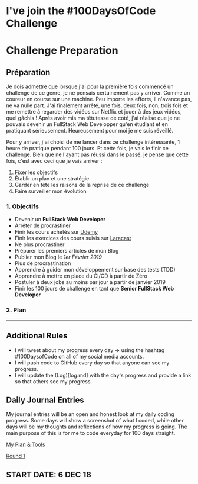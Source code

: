 # I've join the #100DaysOfCode Challenge

# Challenge Preparation

## Préparation

Je dois admettre que lorsque j'ai pour la première fois commencé un challenge de ce genre, je ne pensais certainement pas y arriver. Comme un coureur en course sur une machine. Peu importe les efforts, il n'avance pas, ne va nulle part. J'ai finalement arrêté, une fois, deux fois, non, trois fois et me remettre à regarder des vidéos sur Netflix et jouer à des jeux vidéos, quel gâchis ! Après avoir mis ma têtutesse de coté, j'ai réalise que je ne pouvais devenir un FullStack Web Developper qu'en étudiant et en pratiquant sérieusement. Heureusement pour moi je me suis réveillé.

Pour y arriver, j'ai choisi de me lancer dans ce challenge intéressante, 1 heure de pratique pendant 100 jours. Et cette fois, je vais le finir ce challenge. Bien que ne l'ayant pas réussi dans le passé, je pense que cette fois, c'est avec ceci que je vais arriver :
1. Fixer les objectifs
2. Établir un plan et une stratégie
3. Garder en tête les raisons de la reprise de ce challenge
4. Faire surveiller mon évolution

### 1. Objectifs
- Devenir un **FullStack Web Developer**
- Arrêter de procrastiner
- Finir les cours achetés sur [Udemy](https://www.udemy.com)
- Finir les exercices des cours suivis sur [Laracast](https://www.laracast.com)
- Ne plus procrastiner
- Préparer les premiers articles de mon Blog
- Publier mon Blog le *1er Février 2019*
- Plus de procrastination
- Apprendre à guider mon développement sur base des tests (TDD)
- Apprendre à mettre en place du CI/CD à partir de Zéro 
- Postuler à deux jobs au moins par jour à partir de janvier 2019
- Finir les 100 jours de challenge en tant que **Senior FullStack Web Developer**

### 2. Plan
---

## Additional Rules

-   I will tweet about my progress every day -> using the hashtag #100DaysofCode on all of my social media accounts.
-   I will push code to GitHub every day so that anyone can see my progress.
-   I will update the (Log)[log.md] with the day's progress and provide a link so that others see my progress.

## Daily Journal Entries

My journal entries will be an open and honest look at my daily coding progress. Some days will show a screenshot of what I coded, while other days will be my thoughts and reflections of how my progress is going. The main purpose of this is for me to code everyday for 100 days straight.

[My Plan & Tools](https://github.com/danielrubango/100daysofCode)

[Round 1](https://github.com/danielrubango/100daysofCode)

## START DATE: 6 DEC 18

